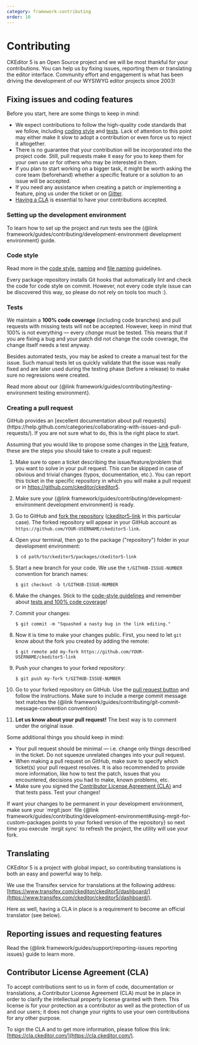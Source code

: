 ```yaml
---
category: framework-contributing
order: 10
---
```


# Contributing

CKEditor 5 is an Open Source project and we will be most thankful for your contributions. You can help us by fixing issues, reporting them or translating the editor interface. Community effort and engagement is what has been driving the development of our WYSIWYG editor projects since 2003!

## Fixing issues and coding features

Before you start, here are some things to keep in mind:

* We expect contributions to follow the high-quality code standards that we follow, including [coding style](#code-style) and [tests](#tests). Lack of attention to this point may either make it slow to adopt a contribution or even force us to reject it altogether.
* There is no guarantee that your contribution will be incorporated into the project code. Still, pull requests make it easy for you to keep them for your own use or for others who may be interested in them.
* If you plan to start working on a bigger task, it might be worth asking the core team (beforehand) whether a specific feature or a solution to an issue will be accepted.
* If you need any assistance when creating a patch or implementing a feature, ping us under the ticket or on [Gitter](https://gitter.im/ckeditor/ckeditor5).
* [Having a CLA](#contributor-license-agreement-cla) is essential to have your contributions accepted.

### Setting up the development environment

To learn how to set up the project and run tests see the {@link framework/guides/contributing/development-environment development environment} guide.

### Code style

Read more in the [code style](https://github.com/ckeditor/ckeditor5-design/wiki/Code-Style), [naming](https://github.com/ckeditor/ckeditor5-design/wiki/Code-Style-Naming-Guidelines) and [file naming](https://github.com/ckeditor/ckeditor5-design/wiki/File-Names) guidelines.

Every package repository installs Git hooks that automatically lint and check the code for code style on commit. However, not every code style issue can be discovered this way, so please do not rely on tools too much :).

### Tests

We maintain a **100% code coverage** (including code branches) and pull requests with missing tests will not be accepted. However, keep in mind that 100% is not everything &mdash; every *change* must be tested. This means that if you are fixing a bug and your patch did not change the code coverage, the change itself needs a test anyway.

Besides automated tests, you may be asked to create a manual test for the issue. Such manual tests let us quickly validate that the issue was really fixed and are later used during the testing phase (before a release) to make sure no regressions were created.

Read more about our {@link framework/guides/contributing/testing-environment testing environment}.

### Creating a pull request

<info-box>
	GitHub provides an [excellent documentation about pull requests](https://help.github.com/categories/collaborating-with-issues-and-pull-requests/). If you are not sure what to do, this is the right place to start.
</info-box>

Assuming that you would like to propose some changes in the [Link](https://github.com/ckeditor/ckeditor5-link) feature, these are the steps you should take to create a pull request:

1. Make sure to open a ticket describing the issue/feature/problem that you want to solve in your pull request. This can be skipped in case of obvious and trivial changes (typos, documentation, etc.). You can report this ticket in the specific repository in which you will make a pull request or in https://github.com/ckeditor/ckeditor5.
1. Make sure your {@link framework/guides/contributing/development-environment development environment} is ready.
1. Go to GitHub and [fork the repository](https://help.github.com/articles/fork-a-repo) ([ckeditor5-link](https://github.com/ckeditor/ckeditor5-link) in this particular case). The forked repository will appear in your GitHub account as `https://github.com/YOUR-USERNAME/ckeditor5-link`.
1. Open your terminal, then go to the package ("repository") folder in your development environment:

	```shell
	$ cd path/to/ckeditor5/packages/ckeditor5-link
	```

1. Start a new branch for your code. We use the `t/GITHUB-ISSUE-NUMBER` convention for branch names:

	```shell
	$ git checkout -b t/GITHUB-ISSUE-NUMBER
	```

1. Make the changes. Stick to the [code-style guidelines](#code-style) and remember about [tests and 100% code coverage](#tests)!
1. Commit your changes:

	```shell
	$ git commit -m "Squashed a nasty bug in the link editing."
	```

1. Now it is time to make your changes public. First, you need to let `git` know about the fork you created by adding the remote:

	```shell
	$ git remote add my-fork https://github.com/YOUR-USERNAME/ckeditor5-link
	```

1. Push your changes to your forked repository:

	```shell
	$ git push my-fork t/GITHUB-ISSUE-NUMBER
	```

1. Go to your forked repository on GitHub. Use the [pull request button](https://help.github.com/articles/about-pull-requests/) and follow the instructions. Make sure to include a merge commit message text matches the {@link framework/guides/contributing/git-commit-message-convention convention}
1. **Let us know about your pull request!** The best way is to comment under the original issue.

Some additional things you should keep in mind:

* Your pull request should be minimal &mdash; i.e. change only things described in the ticket. Do not squeeze unrelated changes into your pull request.
* When making a pull request on GitHub, make sure to specify which ticket(s) your pull request resolves. It is also recommended to provide more information, like how to test the patch, issues that you encountered, decisions you had to make, known problems, etc.
* Make sure you signed the [Contributor License Agreement (CLA)](#contributor-license-agreement-cla) and that tests pass. Test your changes!

<info-box>
	If want your changes to be permanent in your development environment, make sure your `mrgit.json` file {@link framework/guides/contributing/development-environment#using-mrgit-for-custom-packages points to your forked version of the repository} so next time you execute `mrgit sync` to refresh the project, the utility will use your fork.
</info-box>

## Translating

CKEditor 5 is a project with global impact, so contributing translations is both an easy and powerful way to help.

We use the Transifex service for translations at the following address: [https://www.transifex.com/ckeditor/ckeditor5/dashboard/](https://www.transifex.com/ckeditor/ckeditor5/dashboard/).

Here as well, having a CLA in place is a requirement to become an official translator (see below).

## Reporting issues and requesting features

Read the {@link framework/guides/support/reporting-issues reporting issues} guide to learn more.

## Contributor License Agreement (CLA)

To accept contributions sent to us in form of code, documentation or translations, a Contributor License Agreement (CLA) must be in place in order to clarify the intellectual property license granted with them. This license is for your protection as a contributor as well as the protection of us and our users; it does not change your rights to use your own contributions for any other purpose.

To sign the CLA and to get more information, please follow this link: [https://cla.ckeditor.com/](https://cla.ckeditor.com/).
